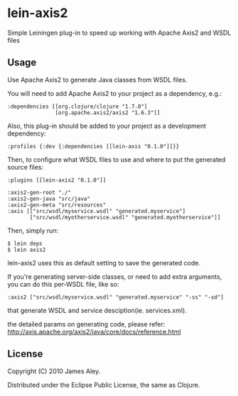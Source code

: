 # lein-axis2
Simple Leiningen plug-in to speed up working with Apache Axis2 and WSDL files

## Usage
Use Apache Axis2 to generate Java classes from WSDL files.

You will need to add Apache Axis2 to your project as a dependency, e.g.:

    :dependencies [[org.clojure/clojure "1.7.0"]
                   [org.apache.axis2/axis2 "1.6.3"]]

Also, this plug-in should be added to your project as a development dependency:

    :profiles {:dev {:dependencies [[lein-axis "0.1.0"]]}}

Then, to configure what WSDL files to use and where to put the generated
source files:

    :plugins [[lein-axis2 "0.1.0"]]

    :axis2-gen-root "./"
    :axis2-gen-java "src/java"
    :axis2-gen-meta "src/resources"
    :axis [["src/wsdl/myservice.wsdl" "generated.myservice"]
    	   ["src/wsdl/myotherservice.wsdl" "generated.myotherservice"]]

Then, simply run:

    $ lein deps
    $ lein axis2

lein-axis2 uses this as default setting to save the generated code.


If you're generating server-side classes, or need to add extra arguments,
you can do this per-WSDL file, like so:

    :axis2 ["src/wsdl/myservice.wsdl" "generated.myservice" "-ss" "-sd"]

that generate WSDL and service desciption(ie. services.xml).

the detailed params on generating code, please refer:
http://axis.apache.org/axis2/java/core/docs/reference.html

## License

Copyright (C) 2010 James Aley.

Distributed under the Eclipse Public License, the same as Clojure.
